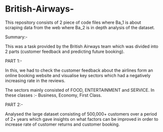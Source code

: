 # British-Airways-
This repository consists of 2 piece of code files where Ba_1 is about scraping data from the web where Ba_2 is in depth analysis of the 
dataset.

Summary:-

This was a task provided by the British Airways team which was divided into 2 parts (customer feedback and predicting future booking).

PART 1:-

In this, we had to check the customer feedback about the airlines form an online booking website and visualise key sectors which had a 
negatively increasing rate in the reviews.

The sectors mainly consisted of FOOD, ENTERTAINMENT and SERVICE. 
In these classes :- Business, Economy, First Class.

PART 2:-

Analysed the large dataset consisting of 500,000+ customers over a period of 2+ years which gave insights on what factors can be improved 
in order to increase rate of customer returns and customer booking.
